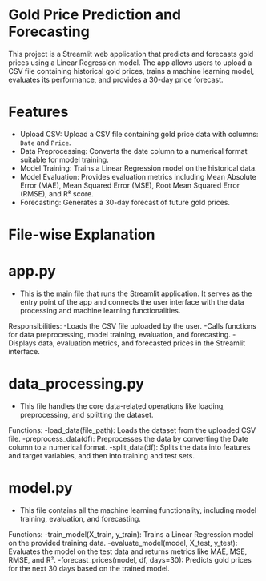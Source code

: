 # Gold Price Prediction and Forecasting
This project is a Streamlit web application that predicts and forecasts gold prices using a Linear Regression model. The app allows users to upload a CSV file containing historical gold prices, trains a machine learning model, evaluates its performance, and provides a 30-day price forecast.


# Features
- Upload CSV: Upload a CSV file containing gold price data with columns: `Date` and `Price`.
- Data Preprocessing: Converts the date column to a numerical format suitable for model training.
- Model Training: Trains a Linear Regression model on the historical data.
- Model Evaluation: Provides evaluation metrics including Mean Absolute Error (MAE), Mean Squared Error (MSE), Root Mean Squared Error (RMSE), and R² score.
- Forecasting: Generates a 30-day forecast of future gold prices.

# File-wise Explanation

# app.py
- This is the main file that runs the Streamlit application. It serves as the entry point of the app and connects the user interface with the data processing and machine learning functionalities.

Responsibilities:
    -Loads the CSV file uploaded by the user.
    -Calls functions for data preprocessing, model training, evaluation, and forecasting.
    -Displays data, evaluation metrics, and forecasted prices in the Streamlit interface.

# data_processing.py
- This file handles the core data-related operations like loading, preprocessing, and splitting the dataset.

Functions:
    -load_data(file_path): Loads the dataset from the uploaded CSV file.
    -preprocess_data(df): Preprocesses the data by converting the Date column to a numerical format.
    -split_data(df): Splits the data into features and target variables, and then into training and test sets.

# model.py
- This file contains all the machine learning functionality, including model training, evaluation, and forecasting.

Functions:
    -train_model(X_train, y_train): Trains a Linear Regression model on the provided training data.
    -evaluate_model(model, X_test, y_test): Evaluates the model on the test data and returns metrics like MAE, MSE, RMSE, and R².
    -forecast_prices(model, df, days=30): Predicts gold prices for the next 30 days based on the trained model.